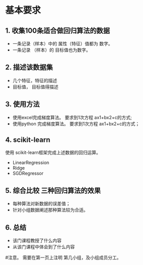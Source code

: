 #      基本要求
##  1. 收集100条适合做回归算法的数据
+  一条记录（样本）中的 属性（特征）值都为 数字。
+  一条记录 （样本）的 目标值也为数字。

##  2. 描述该数据集
+ 几个特征，特征的描述
+ 目标值， 目标值得描述

##  3. 使用方法
+ 使用excel完成梯度算法。 要求到1次方程 ax1+bx2+c的方式;
+ 使用python 完成梯度算法。 要求到1次方程 ax1+bx2+c的方式；

##  4. scikit-learn
使用 scikit-learn框架完成上述数据的回归运算。 
+ LinearRegression
+ Ridge
+ SGDRegressor

## 5. 综合比较 三种回归算法的效果
+ 每种算法对新数据的误差值；
+ 针对小组数据阐述那种算法较为合适。

## 6. 总结
+ 该门课程教授了什么内容
+ 从该门课程中体会到了什么内容 

#注意。 需要在第一页上注明 第几小组，及小组成员分工。 